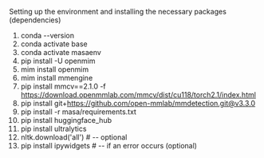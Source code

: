 Setting up the environment and installing the necessary packages (dependencies)

1. conda --version
2. conda activate base
3. conda activate masaenv
4. pip install -U openmim
5. mim install openmim
6. mim install mmengine
7. pip install mmcv==2.1.0 -f https://download.openmmlab.com/mmcv/dist/cu118/torch2.1/index.html 
8. pip install git+https://github.com/open-mmlab/mmdetection.git@v3.3.0
9. pip install -r masa/requirements.txt
10. pip install huggingface_hub
11. pip install ultralytics
12. nltk.download('all')  # -- optional
13. pip install ipywidgets # -- if an error occurs (optional)
